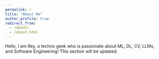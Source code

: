 ```yaml
---
permalink: /
title: "About Me"
author_profile: true
redirect_from: 
  - /about/
  - /about.html
---
```


Hello, I am Rey, a techno geek who is passionate about ML, DL, CV, LLMs, and Software Engineering! This section will be updated.
